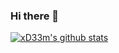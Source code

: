 ### Hi there 👋

[![xD33m's github stats](https://github-readme-stats-kmn2wzzig.vercel.app/api?username=xD33m&show_icons=true&hide=stars)](https://github-readme-stats-kmn2wzzig.vercel.app/api?username=xD33m&show_icons=true&hide=stars)
